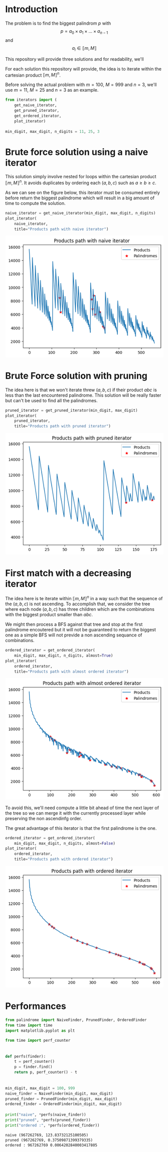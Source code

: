 # Introduction

The problem is to find the biggest palindrom $p$ with
$$p = a_0\times a_1\times \dots \times a_{n-1}$$
and
$$a_i\in \llbracket m, M \rrbracket$$

This repository will provide three solutions and for readability, we'll 
<!-- present them using $m=11,\ M=25$ and $n=3$. -->

For each solution this repository will provide, the idea is to iterate within the cartesian product $\llbracket m, M \rrbracket^n$.

Before solving the actual problem with $m=100,\ M=999$ and $n=3$, we'll use $m=11,\ M=25$ and $n=3$ as an example.



```python
from iterators import (
    get_naive_iterator, 
    get_pruned_iterator, 
    get_ordered_iterator,
    plot_iterator)
    
min_digit, max_digit, n_digits = 11, 25, 3

```

# Brute force solution using a naive iterator

This solution simply involve nested for loops within the cartesian product $\llbracket m, M \rrbracket^n$. It avoids duplicates by ordering each $(a, b, c)$ such as $a\geq b\geq c$.

As we can see on the figure below, this iterator must be consumed entirely before return the biggest palindrome which will result in a big amount of time to compute the solution.


```python
naive_iterator = get_naive_iterator(min_digit, max_digit, n_digits)
plot_iterator(
    naive_iterator,
    title="Products path with naive iterator")

```


    
![png](README_files/README_3_0.png)
    


# Brute Force solution with pruning

The idea here is that we won't iterate threw $(a, b, c)$ if their product $abc$ is less than the last encountered palindrome. 
This solution will be really faster but can't be used to find all the palindromes.


```python
pruned_iterator = get_pruned_iterator(min_digit, max_digit)
plot_iterator(
    pruned_iterator,
    title="Products path with pruned iterator")

```


    
![png](README_files/README_5_0.png)
    


# First match with a decreasing iterator

The idea here is te iterate within $\llbracket m, M \rrbracket^n$ in a way such that the sequence of the $(a,b,c)$ is not ascending.
To accomplish that, we consider the tree where each node $(a, b, c)$ has three children which are the combinations with the biggest product smaller than $abc$.

We might then process a BFS against that tree and stop at the first palindrome encoutered but it will not be guaranteed to return the biggest one as a simple BFS will not previde a non ascending sequance of combinations.




```python
ordered_iterator = get_ordered_iterator(
    min_digit, max_digit, n_digits, almost=True)
plot_iterator(
    ordered_iterator,
    title="Products path with almost ordered iterator")


```


    
![png](README_files/README_7_0.png)
    


To avoid this, we'll need compute a little bit ahead of time the next layer of the tree so we can merge it with the currently processed layer while preserving the non ascendinfg order.

The great advantage of this iterator is that the first palindrome is the one.


```python
ordered_iterator = get_ordered_iterator(
    min_digit, max_digit, n_digits, almost=False)
plot_iterator(
    ordered_iterator,
    title="Products path with ordered iterator")

```


    
![png](README_files/README_9_0.png)
    


# Performances



```python
from palindrome import NaiveFinder, PrunedFinder, OrderedFinder
from time import time
import matplotlib.pyplot as plt
```


```python
from time import perf_counter


def perfs(finder):
    t = perf_counter()
    p = finder.find()
    return p, perf_counter() - t


min_digit, max_digit = 100, 999
naive_finder = NaiveFinder(min_digit, max_digit)
pruned_finder = PrunedFinder(min_digit, max_digit)
ordered_finder = OrderedFinder(min_digit, max_digit)

print("naive", *perfs(naive_finder))
print("pruned", *perfs(pruned_finder))
print("ordered :", *perfs(ordered_finder))

```

    naive (967262769, 123.83732125100505)
    pruned (967262769, 0.37509871399379335)
    ordered : 967262769 0.0064202840003417805

